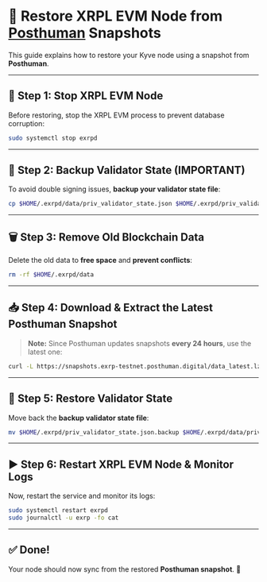 # 🚀 Restore XRPL EVM Node from [Posthuman](https://snapshots.exrp-testnet.posthuman.digital/) Snapshots

This guide explains how to restore your Kyve node using a snapshot from **Posthuman**.

---

## **🛑 Step 1: Stop XRPL EVM Node**
Before restoring, stop the XRPL EVM process to prevent database corruption:

```bash
sudo systemctl stop exrpd
```

---

## **📌 Step 2: Backup Validator State (IMPORTANT)**
To avoid double signing issues, **backup your validator state file**:

```bash
cp $HOME/.exrpd/data/priv_validator_state.json $HOME/.exrpd/priv_validator_state.json.backup
```

---

## **🗑 Step 3: Remove Old Blockchain Data**
Delete the old data to **free space** and **prevent conflicts**:

```bash
rm -rf $HOME/.exrpd/data
```

---

## **📥 Step 4: Download & Extract the Latest Posthuman Snapshot**
> **Note:** Since Posthuman updates snapshots **every 24 hours**, use the latest one:

```bash
curl -L https://snapshots.exrp-testnet.posthuman.digital/data_latest.lz4 | lz4 -dc - | tar -xf - -C $HOME/.exrpd
```



---

## **📂 Step 5: Restore Validator State**
Move back the **backup validator state file**:

```bash
mv $HOME/.exrpd/priv_validator_state.json.backup $HOME/.exrpd/data/priv_validator_state.json
```

---

## **▶️ Step 6: Restart XRPL EVM Node & Monitor Logs**
Now, restart the service and monitor its logs:

```bash
sudo systemctl restart exrpd
sudo journalctl -u exrp -fo cat
```

---

## **✅ Done!**
Your node should now sync from the restored **Posthuman snapshot**. 🚀 

